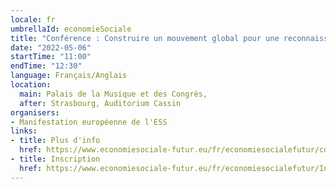 ```yaml
---
locale: fr
umbrellaId: economieSociale
title: "Conférence : Construire un mouvement global pour une reconnaissance internationale de l’économie sociale"
date: "2022-05-06"
startTime: "11:00"
endTime: "12:30"
language: Français/Anglais
location:
  main: Palais de la Musique et des Congrès,
  after: Strasbourg, Auditorium Cassin
organisers:
- Manifestation européenne de l'ESS
links:
- title: Plus d'info
  href: https://www.economiesociale-futur.eu/fr/economiesocialefutur/conf4
- title: Inscription
  href: https://www.economiesociale-futur.eu/fr/economiesocialefutur/Inscription/
---
```

